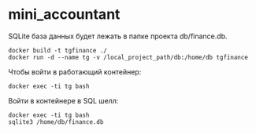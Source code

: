 # mini_accountant

SQLite база данных будет лежать в папке проекта db/finance.db.

```
docker build -t tgfinance ./
docker run -d --name tg -v /local_project_path/db:/home/db tgfinance
```
Чтобы войти в работающий контейнер:
```
docker exec -ti tg bash
```
Войти в контейнере в SQL шелл:
```
docker exec -ti tg bash
sqlite3 /home/db/finance.db
```
